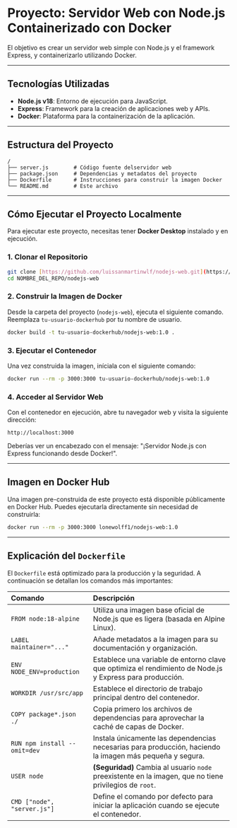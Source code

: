 # Proyecto: Servidor Web con Node.js Containerizado con Docker

El objetivo es crear un servidor web simple con Node.js y el framework Express, y containerizarlo utilizando Docker.

---

## Tecnologías Utilizadas

* **Node.js v18**: Entorno de ejecución para JavaScript.
* **Express**: Framework para la creación de aplicaciones web y APIs.
* **Docker**: Plataforma para la containerización de la aplicación.

---

## Estructura del Proyecto

```
/
├── server.js        # Código fuente delservidor web
├── package.json     # Dependencias y metadatos del proyecto
├── Dockerfile       # Instrucciones para construir la imagen Docker
└── README.md        # Este archivo
```

---

## Cómo Ejecutar el Proyecto Localmente

Para ejecutar este proyecto, necesitas tener **Docker Desktop** instalado y en ejecución.

### 1. Clonar el Repositorio

```bash
git clone [https://github.com/luissanmartinwlf/nodejs-web.git](https://github.com/luissanmartinwlf/nodejs-web.git)
cd NOMBRE_DEL_REPO/nodejs-web
```

### 2. Construir la Imagen de Docker

Desde la carpeta del proyecto (`nodejs-web`), ejecuta el siguiente comando. Reemplaza `tu-usuario-dockerhub` por tu nombre de usuario.

```bash
docker build -t tu-usuario-dockerhub/nodejs-web:1.0 .
```

### 3. Ejecutar el Contenedor

Una vez construida la imagen, iníciala con el siguiente comando:

```bash
docker run --rm -p 3000:3000 tu-usuario-dockerhub/nodejs-web:1.0
```

### 4. Acceder al Servidor Web

Con el contenedor en ejecución, abre tu navegador web y visita la siguiente dirección:

`http://localhost:3000`

Deberías ver un encabezado con el mensaje: "¡Servidor Node.js con Express funcionando desde Docker!".

---

## Imagen en Docker Hub

Una imagen pre-construida de este proyecto está disponible públicamente en Docker Hub. Puedes ejecutarla directamente sin necesidad de construirla:

```bash
docker run --rm -p 3000:3000 lonewolff1/nodejs-web:1.0
```

---

## Explicación del `Dockerfile`

El `Dockerfile` está optimizado para la producción y la seguridad. A continuación se detallan los comandos más importantes:

| Comando | Descripción |
| :--- | :--- |
| `FROM node:18-alpine` | Utiliza una imagen base oficial de Node.js que es ligera (basada en Alpine Linux). |
| `LABEL maintainer="..."` | Añade metadatos a la imagen para su documentación y organización. |
| `ENV NODE_ENV=production` | Establece una variable de entorno clave que optimiza el rendimiento de Node.js y Express para producción. |
| `WORKDIR /usr/src/app` | Establece el directorio de trabajo principal dentro del contenedor. |
| `COPY package*.json ./` | Copia primero los archivos de dependencias para aprovechar la caché de capas de Docker. |
| `RUN npm install --omit=dev` | Instala únicamente las dependencias necesarias para producción, haciendo la imagen más pequeña y segura. |
| `USER node` | **(Seguridad)** Cambia al usuario `node` preexistente en la imagen, que no tiene privilegios de `root`. |
| `CMD ["node", "server.js"]` | Define el comando por defecto para iniciar la aplicación cuando se ejecute el contenedor. |